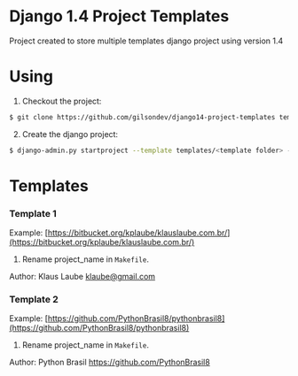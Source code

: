 Django 1.4 Project Templates
==========================

Project created to store multiple templates django project using version 1.4

Using
===========================

1. Checkout the project:

```bash
$ git clone https://github.com/gilsondev/django14-project-templates templates
```

2. Create the django project:

```bash
$ django-admin.py startproject --template templates/<template folder> --extension py,rst,conf <yourprojectname>
```

Templates
=============================

### Template 1

Example: [https://bitbucket.org/kplaube/klauslaube.com.br/](https://bitbucket.org/kplaube/klauslaube.com.br/)

1. Rename project_name in ``Makefile``.

Author: Klaus Laube <klaube@gmail.com>

### Template 2

Example: [https://github.com/PythonBrasil8/pythonbrasil8](https://github.com/PythonBrasil8/pythonbrasil8)

1. Rename project_name in ``Makefile``.

Author: Python Brasil <https://github.com/PythonBrasil8>

